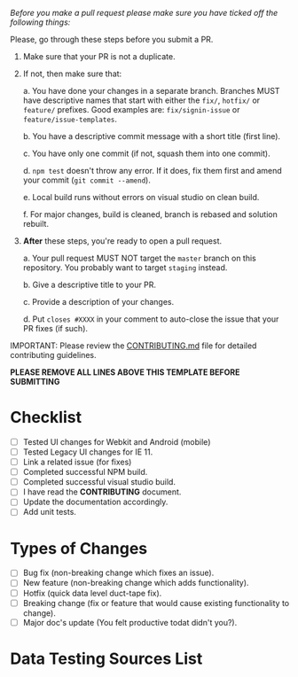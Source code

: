*Before you make a pull request please make sure you have ticked off the following things:*

Please, go through these steps before you submit a PR.

1. Make sure that your PR is not a duplicate.
2. If not, then make sure that:

    a. You have done your changes in a separate branch. Branches MUST have descriptive names that start with either the `fix/`, `hotfix/` or `feature/` prefixes. Good examples are: `fix/signin-issue` or `feature/issue-templates`.

    b. You have a descriptive commit message with a short title (first line).

    c. You have only one commit (if not, squash them into one commit).

    d. `npm test` doesn't throw any error. If it does, fix them first and amend your commit (`git commit --amend`).
    
    e. Local build runs without errors on visual studio on clean build.
    
    f. For major changes, build is cleaned, branch is rebased and solution rebuilt.

3. **After** these steps, you're ready to open a pull request.

    a. Your pull request MUST NOT target the `master` branch on this repository. You probably want to target `staging` instead.

    b. Give a descriptive title to your PR.

    c. Provide a description of your changes.

    d. Put `closes #XXXX` in your comment to auto-close the issue that your PR fixes (if such).

IMPORTANT: Please review the [CONTRIBUTING.md](../CONTRIBUTING.md) file for detailed contributing guidelines.

**PLEASE REMOVE ALL LINES ABOVE THIS TEMPLATE BEFORE SUBMITTING**

# Checklist
<!--- Check off each of these reminders! Put an `x` in all the boxes that apply: -->
- [ ] Tested UI changes for Webkit and Android (mobile)
- [ ] Tested Legacy UI changes for IE 11.
- [ ] Link a related issue (for fixes)
- [ ] Completed successful NPM build.
- [ ] Completed successful visual studio build.
- [ ] I have read the **CONTRIBUTING** document.
- [ ] Update the documentation accordingly.
- [ ] Add unit tests.

# Types of Changes
<!--- What types of changes does your code introduce? Put an `x` in all the boxes that apply: -->
- [ ] Bug fix (non-breaking change which fixes an issue).
- [ ] New feature (non-breaking change which adds functionality).
- [ ] Hotfix (quick data level duct-tape fix).
- [ ] Breaking change (fix or feature that would cause existing functionality to change).
- [ ] Major doc's update (You felt productive todat didn't you?).

# Data Testing Sources List
